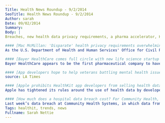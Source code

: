 ```yaml
---
Title: Health News Roundup - 9/2/2014
SeoTitle: Health News Roundup - 9/2/2014
Author: sarah
Date: 09/02/2014
Summary: 
Body: |
Breaches, new health data privacy requirements, a pharma accelerator, HealthKit, and new apps for veterans...

#### [Mac McMillan: 'Disparate' health privacy requirements overwhelming for providers](http://www.fiercehealthit.com/story/privacy-mac-mcmillan-hipaa-ocr-hhs-healthcare-himss/2014-08-22?page=full&utm_content=bufferc254f&utm_medium=social&utm_source=twitter.com&utm_campaign=buffer)
As the U.S. Department of Health and Human Services' Office for Civil Rights ramps up its audits of healthcare entities in the coming months, there is a sense among some that there will be a flood of fines levied compared to actions that have already been taken.<br>source: FierceHealthIT

#### [Bayer HealthCare comes full circle with new life science startup accelerator in Berlin](http://medcitynews.com/2014/08/bayer-healthcare-comes-full-circle-new-life-science-startup-accelerator-berlin/?utm_content=buffer7dba0&utm_medium=social&utm_source=twitter.com&utm_campaign=buffer)
Bayer HealthCare appears to be the first pharmaceutical company to have started its own accelerator. <br>source: MedCity News

#### [App developers hope to help veterans battling mental health issues](http://www.latimes.com/health/la-na-military-suicides-20140817-story.html?utm_content=bufferde5ad&utm_medium=social&utm_source=twitter.com&utm_campaign=buffer)
source: LA Times

#### [Apple prohibits HealthKit app developers from selling health data](http://venturebeat.com/2014/08/28/apple-prohibits-healthkit-app-developers-from-selling-health-data/?utm_content=bufferacb43&utm_medium=social&utm_source=twitter.com&utm_campaign=buffer)
Apple has tightened its rules around the use of health data by developers making apps that connect to the HealthKit aggregation platform.<br>source: VentureBeat

#### [How much does a hospital data breach cost? For Community Health, it could be up to $150M](http://medcitynews.com/2014/08/much-hospital-data-breach-cost-community-health-150m/?utm_content=buffer1ac77&utm_medium=social&utm_source=twitter.com&utm_campaign=buffer)
Last week’s data breach at Community Health Systems, in which data from 5.4 million patients was lost, could end up costing the health system between $75 million and $150 million, according to Forbes digital health columnist Dan Munro.<br>source: MedCity News
Tags: healthit, trends, news
Fullname: Sarah Nettie
---
```

